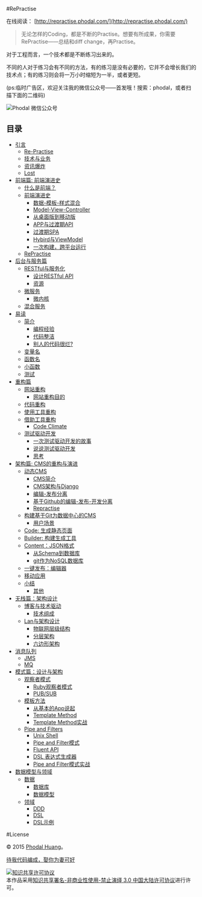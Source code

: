 #RePractise

在线阅读： [http://repractise.phodal.com/](http://repractise.phodal.com/)

> 无论怎样的Coding，都是不断的Practise。想要有所成果，你需要RePractise——总结和diff change，再Practise。

对于工程而言，一个技术都是不断练习出来的。

不同的人对于练习会有不同的方法，有的练习是没有必要的，它并不会增长我们的技术点；有的练习则会将一万小时缩短为一半，或者更短。

(ps:临时广告区，欢迎关注我的微信公众号——首发哦！搜索：phodal，或者扫描下面的二维码)

![Phodal 微信公众号](https://raw.githubusercontent.com/phodal/github-roam/gh-pages/img/qrcode.jpg)

目录
---------

*   [引言](http://repractise.phodal.com/#引言)
    *   [Re-Practise](http://repractise.phodal.com/#re-practise)
    *   [技术与业务](http://repractise.phodal.com/#技术与业务)
    *   [资讯爆炸](http://repractise.phodal.com/#资讯爆炸)
    *   [Lost](http://repractise.phodal.com/#lost)
*   [前端篇: 前端演进史](http://repractise.phodal.com/#前端篇-前端演进史)
    *   [什么是前端？](http://repractise.phodal.com/#什么是前端)
    *   [前端演进史](http://repractise.phodal.com/#前端演进史)
        *   [数据-模板-样式混合](http://repractise.phodal.com/#数据-模板-样式混合)
        *   [Model-View-Controller](http://repractise.phodal.com/#model-view-controller)
        *   [从桌面版到移动版](http://repractise.phodal.com/#从桌面版到移动版)
        *   [APP与过渡期API](http://repractise.phodal.com/#app与过渡期api)
        *   [过渡期SPA](http://repractise.phodal.com/#过渡期spa)
        *   [Hybird与ViewModel](http://repractise.phodal.com/#hybird与viewmodel)
        *   [一次构建，跨平台运行](http://repractise.phodal.com/#一次构建跨平台运行)
    *   [RePractise](http://repractise.phodal.com/#repractise)
*   [后台与服务篇](http://repractise.phodal.com/#后台与服务篇)
    *   [RESTful与服务化](http://repractise.phodal.com/#restful与服务化)
        *   [设计RESTful API](http://repractise.phodal.com/#设计restful-api)
        *   [资源](http://repractise.phodal.com/#资源)
    *   [微服务](http://repractise.phodal.com/#微服务)
        *   [微内核](http://repractise.phodal.com/#微内核)
    *   [混合服务](http://repractise.phodal.com/#混合服务)
*   [易读](http://repractise.phodal.com/#易读)
    *   [简介](http://repractise.phodal.com/#简介)
        *   [编程经验](http://repractise.phodal.com/#编程经验)
        *   [代码整洁](http://repractise.phodal.com/#代码整洁)
        *   [别人的代码很烂?](http://repractise.phodal.com/#别人的代码很烂)
    *   [变量名](http://repractise.phodal.com/#变量名)
    *   [函数名](http://repractise.phodal.com/#函数名)
    *   [小函数](http://repractise.phodal.com/#小函数)
    *   [测试](http://repractise.phodal.com/#测试)
*   [重构篇](http://repractise.phodal.com/#重构篇)
    *   [网站重构](http://repractise.phodal.com/#网站重构)
        *   [网站重构目的](http://repractise.phodal.com/#网站重构目的)
    *   [代码重构](http://repractise.phodal.com/#代码重构)
    *   [使用工具重构](http://repractise.phodal.com/#使用工具重构)
    *   [借助工具重构](http://repractise.phodal.com/#借助工具重构)
        *   [Code Climate](http://repractise.phodal.com/#code-climate)
    *   [测试驱动开发](http://repractise.phodal.com/#测试驱动开发)
        *   [一次测试驱动开发的故事](http://repractise.phodal.com/#一次测试驱动开发的故事)
        *   [说说测试驱动开发](http://repractise.phodal.com/#说说测试驱动开发)
        *   [思考](http://repractise.phodal.com/#思考)
*   [架构篇: CMS的重构与演进](http://repractise.phodal.com/#架构篇-cms的重构与演进)
    *   [动态CMS](http://repractise.phodal.com/#动态cms)
        *   [CMS简介](http://repractise.phodal.com/#cms简介)
        *   [CMS架构与Django](http://repractise.phodal.com/#cms架构与django)
        *   [编辑-发布分离](http://repractise.phodal.com/#编辑-发布分离)
        *   [基于Github的编辑-发布-开发分离](http://repractise.phodal.com/#基于github的编辑-发布-开发分离)
        *   [Repractise](http://repractise.phodal.com/#repractise-1)
    *   [构建基于Git为数据中心的CMS](http://repractise.phodal.com/#构建基于git为数据中心的cms)
        *   [用户场景](http://repractise.phodal.com/#用户场景)
    *   [Code: 生成静态页面](http://repractise.phodal.com/#code-生成静态页面)
    *   [Builder: 构建生成工具](http://repractise.phodal.com/#builder-构建生成工具)
    *   [Content：JSON格式](http://repractise.phodal.com/#contentjson格式)
        *   [从Schema到数据库](http://repractise.phodal.com/#从schema到数据库)
        *   [git作为NoSQL数据库](http://repractise.phodal.com/#git作为nosql数据库)
    *   [一键发布：编辑器](http://repractise.phodal.com/#一键发布编辑器)
    *   [移动应用](http://repractise.phodal.com/#移动应用)
    *   [小结](http://repractise.phodal.com/#小结)
        *   [其他](http://repractise.phodal.com/#其他-1)
*   [无栈篇：架构设计](http://repractise.phodal.com/#无栈篇架构设计)
    *   [博客与技术驱动](http://repractise.phodal.com/#博客与技术驱动)
        *   [技术组成](http://repractise.phodal.com/#技术组成)
    *   [Lan与架构设计](http://repractise.phodal.com/#lan与架构设计)
        *   [物联网层级结构](http://repractise.phodal.com/#物联网层级结构)
        *   [分层架构](http://repractise.phodal.com/#分层架构)
        *   [六边形架构](http://repractise.phodal.com/#六边形架构)
*   [消息队列](http://repractise.phodal.com/#消息队列)
    *   [JMS](http://repractise.phodal.com/#jms)
    *   [MQ](http://repractise.phodal.com/#mq)
*   [模式篇：设计与架构](http://repractise.phodal.com/#模式篇设计与架构)
    *   [观察者模式](http://repractise.phodal.com/#观察者模式)
        *   [Ruby观察者模式](http://repractise.phodal.com/#ruby观察者模式)
        *   [PUB/SUB](http://repractise.phodal.com/#pubsub)
    *   [模板方法](http://repractise.phodal.com/#模板方法)
        *   [从基本的App说起](http://repractise.phodal.com/#从基本的app说起)
        *   [Template Method](http://repractise.phodal.com/#template-method)
        *   [Template Method实战](http://repractise.phodal.com/#template-method实战)
    *   [Pipe and Filters](http://repractise.phodal.com/#pipe-and-filters)
        *   [Unix Shell](http://repractise.phodal.com/#unix-shell)
        *   [Pipe and Filter模式](http://repractise.phodal.com/#pipe-and-filter模式)
        *   [Fluent API](http://repractise.phodal.com/#fluent-api)
        *   [DSL 表达式生成器](http://repractise.phodal.com/#dsl-表达式生成器)
        *   [Pipe and Filter模式实战](http://repractise.phodal.com/#pipe-and-filter模式实战)
*   [数据模型与领域](http://repractise.phodal.com/#数据模型与领域)
    *   [数据](http://repractise.phodal.com/#数据)
        *   [数据库](http://repractise.phodal.com/#数据库)
        *   [数据模型](http://repractise.phodal.com/#数据模型)
    *   [领域](http://repractise.phodal.com/#领域)
        *   [DDD](http://repractise.phodal.com/#ddd)
        *   [DSL](http://repractise.phodal.com/#dsl)
        *   [DSL示例](http://repractise.phodal.com/#dsl示例)

#License

© 2015 [Phodal Huang](http://www.phodal.com)。

[待我代码编成，娶你为妻可好](http://www.xuntayizhan.com/person/ji-ke-ai-qing-zhi-er-shi-dai-wo-dai-ma-bian-cheng-qu-ni-wei-qi-ke-hao-wan/)

<a rel="license" href="http://creativecommons.org/licenses/by-nc-nd/3.0/cn/"><img alt="知识共享许可协议" style="border-width:0" src="https://i.creativecommons.org/l/by-nc-nd/3.0/cn/88x31.png" /></a><br />本作品采用<a rel="license" href="http://creativecommons.org/licenses/by-nc-nd/3.0/cn/">知识共享署名-非商业性使用-禁止演绎 3.0 中国大陆许可协议</a>进行许可。
